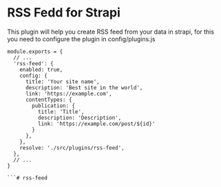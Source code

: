 # RSS Fedd for Strapi

This plugin will help you create RSS feed from your data in strapi, for this you need to configure the plugin in config/plugins.js

```
module.exports = {
  // ...
  'rss-feed': {
    enabled: true,
    config: {
      title: 'Your site name',
      description: 'Best site in the world',
      link: 'https://example.com',
      contentTypes: {
        publication: {
          title: 'Title',
          description: 'Description',
          link: 'https://example.com/post/${id}'
        }
      },
    },
    resolve: './src/plugins/rss-feed',
  },
  // ...
}

```# rss-feed
